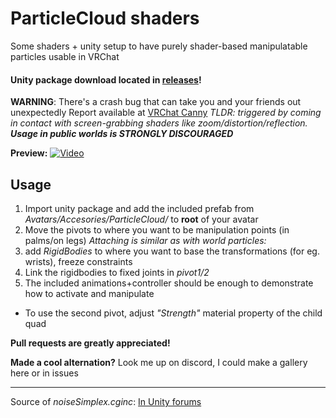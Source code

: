 
# ParticleCloud shaders
Some shaders + unity setup to have purely shader-based manipulatable particles usable in VRChat
#### Unity package download located in [releases](../../releases)!
**WARNING**: There's a crash bug that can take you and your friends out unexpectedly
Report available at [VRChat Canny](https://vrchat.canny.io/bug-reports/p/crash-when-using-grabpass-with-uncommon-format-render-target) *TLDR: triggered by coming in contact with screen-grabbing shaders like zoom/distortion/reflection.  **Usage in public worlds is STRONGLY DISCOURAGED***  
  
**Preview:**
[![Video](https://cdn-b-east.streamable.com/image/hiv2w_1.jpg)](https://streamable.com/s/hiv2w/ujzbhd)

## Usage

 1. Import unity package and add the included prefab from
    _Avatars/Accesories/ParticleCloud/_ to **root** of your avatar
 2. Move the pivots to where you want to be manipulation points (in palms/on legs)
_Attaching is similar as with world particles:_
 4. add _RigidBodies_ to where you want to base the transformations (for eg. wrists), freeze constraints
 5. Link the rigidbodies to fixed joints in _pivot1/2_
 6. The included animations+controller should be enough to demonstrate how to activate and manipulate
 * To use the second pivot, adjust _"Strength"_ material property of the child quad

**Pull requests are greatly appreciated!**

**Made a cool alternation?**
Look me up on discord, I could make a gallery here or in issues

---
Source of *noiseSimplex.cginc*: [In Unity forums](https://forum.unity.com/threads/2d-3d-4d-optimised-perlin-noise-cg-hlsl-library-cginc.218372/)